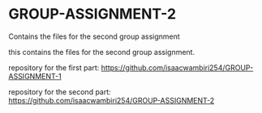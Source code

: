 # GROUP-ASSIGNMENT-2
Contains the files for the second group assignment


this contains the files for the second group assignment. 

repository for the first part: https://github.com/isaacwambiri254/GROUP-ASSIGNMENT-1

repository for the second part: https://github.com/isaacwambiri254/GROUP-ASSIGNMENT-2

